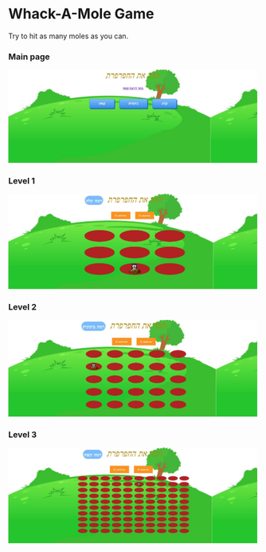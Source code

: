 # Whack-A-Mole Game

Try to hit as many moles as you can.
<br/>                           

<div>
    <h3>Main page</h3>
    <img src="Exe3/Screenshots/MainPage.JPG" width="500">
</div>
<div>
    <h3>Level 1</h3>
    <img src="Exe3/Screenshots/Level1.JPG" width="500" />
</div>
<div>
    <h3>Level 2</h3>
    <img src="Exe3/Screenshots/Level2.JPG" width="500" />
</div>
<div>
    <h3>Level 3</h3>
    <img src="Exe3/Screenshots/Level3.JPG" width="500" />
</div>

